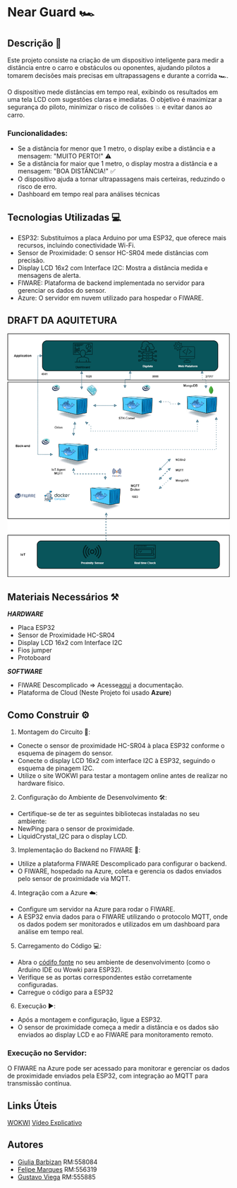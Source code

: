 # Near Guard 🏎️
## Descrição 📝
Este projeto consiste na criação de um dispositivo inteligente para medir a distância entre o carro e obstáculos ou oponentes, ajudando pilotos a tomarem decisões mais precisas em ultrapassagens e durante a corrida 🏎️.

O dispositivo mede distâncias em tempo real, exibindo os resultados em uma tela LCD com sugestões claras e imediatas. O objetivo é maximizar a segurança do piloto, minimizar o risco de colisões 💥 e evitar danos ao carro.

### Funcionalidades:
- Se a distância for menor que 1 metro, o display exibe a distância e a mensagem: "MUITO PERTO!" ⚠️
- Se a distância for maior que 1 metro, o display mostra a distância e a mensagem: "BOA DISTÂNCIA!" ✅
- O dispositivo ajuda a tornar ultrapassagens mais certeiras, reduzindo o risco de erro.
- Dashboard em tempo real para análises técnicas

## Tecnologias Utilizadas 💻
- ESP32: Substituímos a placa Arduino por uma ESP32, que oferece mais recursos, incluindo conectividade Wi-Fi.
- Sensor de Proximidade: O sensor HC-SR04 mede distâncias com precisão.
- Display LCD 16x2 com Interface I2C: Mostra a distância medida e mensagens de alerta.
- FIWARE: Plataforma de backend implementada no servidor para gerenciar os dados do sensor.
- Azure: O servidor em nuvem utilizado para hospedar o FIWARE.

## DRAFT DA AQUITETURA
 <img src="arqt_challenge.png"  />
 
## Materiais Necessários ⚒️
  ***HARDWARE***
- Placa ESP32
- Sensor de Proximidade HC-SR04
- Display LCD 16x2 com Interface I2C
- Fios jumper
- Protoboard

***SOFTWARE***
- FIWARE Descomplicado => Acesse[aqui](https://github.com/fabiocabrini/fiware) a documentação.
- Plataforma de Cloud (Neste Projeto foi usado **Azure**) 
## Como Construir ⚙️
1. Montagem do Circuito 🧩:
- Conecte o sensor de proximidade HC-SR04 à placa ESP32 conforme o esquema de pinagem do sensor.
- Conecte o display LCD 16x2 com interface I2C à ESP32, seguindo o esquema de pinagem I2C.
- Utilize o site WOKWI para testar a montagem online antes de realizar no hardware físico.

2. Configuração do Ambiente de Desenvolvimento 🛠️:

- Certifique-se de ter as seguintes bibliotecas instaladas no seu ambiente:
- NewPing para o sensor de proximidade.
- LiquidCrystal_I2C para o display LCD.
3. Implementação do Backend no FIWARE 💾:

- Utilize a plataforma FIWARE Descomplicado para configurar o backend.
- O FIWARE, hospedado na Azure, coleta e gerencia os dados enviados pelo sensor de proximidade via MQTT.

4. Integração com a Azure ☁️:
- Configure um servidor na Azure para rodar o FIWARE.
- A ESP32 envia dados para o FIWARE utilizando o protocolo MQTT, onde os dados podem ser monitorados e utilizados em um dashboard para análise em tempo real.
5. Carregamento do Código 💻:
- Abra o [códifo fonte](codigo-fonte.cpp) no seu ambiente de desenvolvimento (como o Arduino IDE ou Wowki para ESP32).
- Verifique se as portas correspondentes estão corretamente configuradas.
- Carregue o código para a ESP32 
6. Execução ▶️:
- Após a montagem e configuração, ligue a ESP32.
- O sensor de proximidade começa a medir a distância e os dados são enviados ao display LCD e ao FIWARE para monitoramento remoto.

### Execução no Servidor:
O FIWARE na Azure pode ser acessado para monitorar e gerenciar os dados de proximidade enviados pela ESP32, com integração ao MQTT para transmissão contínua.

## Links Úteis
[WOKWI](https://wokwi.com/projects/409862054851292161)
[Vídeo Explicativo]()

## Autores
- [Giulia Barbizan](https://github.com/Giulia-Rocha) RM:558084
- [Felipe Marques](https://github.com/FelipeMarquesdeOliveira) RM:556319
- [Gustavo Viega](https://github.com/Vieg4) RM:555885


